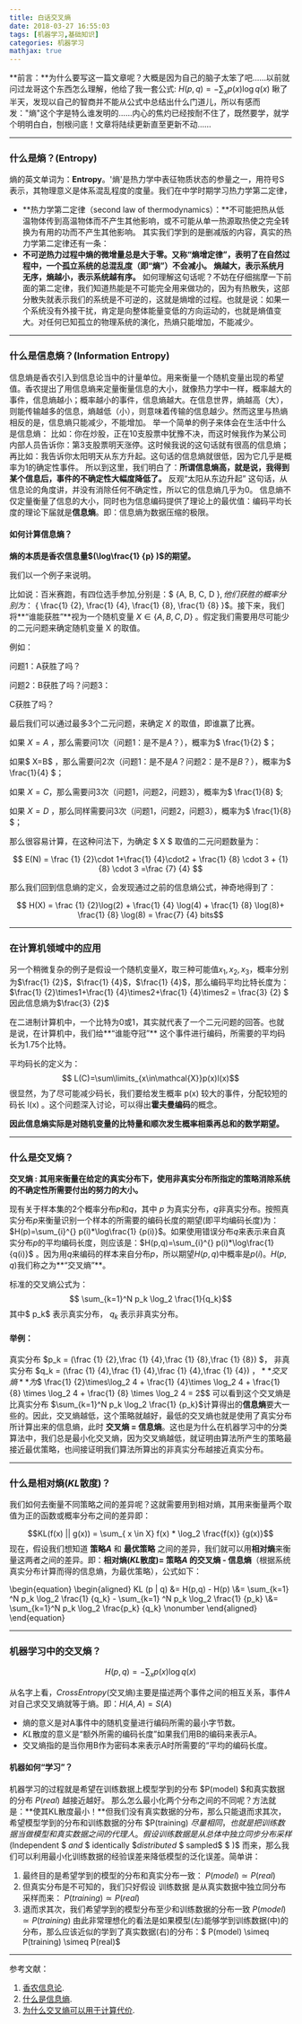 ```yaml
---
title: 白话交叉熵
date: 2018-03-27 16:55:03
tags: [机器学习,基础知识]
categories: 机器学习
mathjax: true
---
```

**前言：**为什么要写这一篇文章呢？大概是因为自己的脑子太笨了吧……以前就问过龙哥这个东西怎么理解，他给了我一套公式: $H(p,q) = -\sum_xp(x) \log q(x)$ 瞅了半天，发现以自己的智商并不能从公式中总结出什么门道儿，所以有感而发："熵"这个字是特么谁发明的……内心的焦灼已经按耐不住了，既然要学，就学个明明白白，刨根问底！文章将陆续更新直至更新不动……

---
### 什么是熵？(Entropy)
熵的英文单词为：**Entropy**。'熵'是热力学中表征物质状态的参量之一，用符号S表示，其物理意义是体系混乱程度的度量。我们在中学时期学习热力学第二定律，
- **热力学第二定律（second law of thermodynamics）：**不可能把热从低温物体传到高温物体而不产生其他影响，或不可能从单一热源取热使之完全转换为有用的功而不产生其他影响。
其实我们学到的是删减版的内容，真实的热力学第二定律还有一条：
- **不可逆热力过程中熵的微增量总是大于零。又称“熵增定律”，表明了在自然过程中，一个孤立系统的总混乱度（即“熵”）不会减小。**
**熵越大，表示系统月无序，熵越小，表示系统越有序。**
如何理解这句话呢？不妨在仔细揣摩一下前面的第二定律，我们知道热能是不可能完全用来做功的，因为有热散失，这部分散失就表示我们的系统是不可逆的，这就是熵增的过程。也就是说：如果一个系统没有外接干扰，肯定是向整体能量变低的方向运动的，也就是熵值变大。对任何已知孤立的物理系统的演化，热熵只能增加，不能减少。

---
### 什么是信息熵？(Information Entropy)
信息熵是香农引入到信息论当中的计量单位。用来衡量一个随机变量出现的希望值。香农提出了用信息熵来定量衡量信息的大小，就像热力学中一样，概率越大的事件，信息熵越小；概率越小的事件，信息熵越大。在信息世界，熵越高（大），则能传输越多的信息，熵越低（小），则意味着传输的信息越少。然而这里与热熵相反的是，信息熵只能减少，不能增加。
举一个简单的例子来体会在生活中什么是信息熵：
比如：你在炒股，正在10支股票中犹豫不决，而这时候我作为某公司内部人员告诉你：第3支股票明天涨停。这时候我说的这句话就有很高的信息熵；再比如：我告诉你太阳明天从东方升起。这句话的信息熵就很低，因为它几乎是概率为1的确定性事件。
所以到这里，我们明白了：**所谓信息熵高，就是说，我得到某个信息后，事件的不确定性大幅度降低了。** 反观“太阳从东边升起” 这句话，从信息论的角度讲，并没有消除任何不确定性，所以它的信息熵几乎为0。
信息熵不仅定量衡量了信息的大小，同时也为信息编码提供了理论上的最优值：编码平均长度的理论下届就是**信息熵**。即：信息熵为数据压缩的极限。

#### 如何计算信息熵？
**熵的本质是香农信息量$(\log\frac{1} {p} )$的期望。**

我们以一个例子来说明。

比如说：百米赛跑，有四位选手参加,分别是：$ \{A, B, C, D  \}$,他们获胜的概率分别为：$ \{ \frac{1} {2}, \frac{1} {4}, \frac{1} {8}, \frac{1} {8} \}$。接下来，我们将**“谁能获胜”**视为一个随机变量 $X\in\{A,B,C,D\}$ 。假定我们需要用尽可能少的二元问题来确定随机变量 X 的取值。

例如：

问题1：A获胜了吗？

问题2：B获胜了吗？问题3：

C获胜了吗？

最后我们可以通过最多3个二元问题，来确定 $X$ 的取值，即谁赢了比赛。

如果 $X=A$ ，那么需要问1次（问题1：是不是$A$？），概率为$ \frac{1}{2} $；

如果$ X=B$ ，那么需要问2次（问题1：是不是$A$？问题2：是不是$B$？），概率为$ \frac{1}{4} $；

如果 $X=C$，那么需要问3次（问题1，问题2，问题3），概率为$ \frac{1}{8} $;

如果 $X=D$ ，那么同样需要问3次（问题1，问题2，问题3），概率为$ \frac{1}{8} $；

那么很容易计算，在这种问法下，为确定 $ X $ 取值的二元问题数量为：

$$ E(N) = \frac {1} {2}\cdot 1+\frac{1} {4}\cdot2 + \frac{1} {8} \cdot 3 + {1} {8} \cdot 3 =\frac {7} {4} $$

那么我们回到信息熵的定义，会发现通过之前的信息熵公式，神奇地得到了：

$$ H(X) = \frac {1} {2}\log(2) + \frac{1} {4} \log(4) + \frac{1} {8} \log(8)+ \frac{1} {8} \log(8) = \frac{7} {4} bits$$

---	
### 在计算机领域中的应用
另一个稍微复杂的例子是假设一个随机变量$X$，取三种可能值$x_1,x_2,x_3$，概率分别为$\frac{1} {2}$，$\frac{1} {4}$，$\frac{1} {4}$，那么编码平均比特长度为：$\frac{1} {2}\times1+\frac{1} {4}\times2+\frac{1} {4}\times2 = \frac{3} {2} $ 因此信息熵为$\frac{3} {2}$

在二进制计算机中，一个比特为0或1，其实就代表了一个二元问题的回答。也就是说，在计算机中，我们给**“谁能夺冠”** 这个事件进行编码，所需要的平均码长为1.75个比特。

平均码长的定义为： 
$$ L(C)=\sum\limits_{x\in\mathcal{X}}p(x)l(x)$$
很显然，为了尽可能减少码长，我们要给发生概率 p(x) 较大的事件，分配较短的码长 l(x) 。这个问题深入讨论，可以得出**霍夫曼编码**的概念。

**因此信息熵实际是对随机变量的比特量和顺次发生概率相乘再总和的数学期望。**

---
### 什么是交叉熵？
**交叉熵 : 其用来衡量在给定的真实分布下，使用非真实分布所指定的策略消除系统的不确定性所需要付出的努力的大小。**

现有关于样本集的2个概率分布$p$和$q$，其中 $p$ 为真实分布，$q$非真实分布。按照真实分布$p$来衡量识别一个样本的所需要的编码长度的期望(即平均编码长度)为：$H(p)=\sum_{i}^{} p(i)*\log\frac{1} {p(i)}$。如果使用错误分布$q$来表示来自真实分布$p$的平均编码长度，则应该是：$H(p,q)=\sum_{i}^{} p(i)*\log\frac{1} {q(i)}$ 。因为用$q$来编码的样本来自分布$p$，所以期望$H(p,q)$中概率是$p(i)$。$H(p,q)$我们称之为**“交叉熵”**。

标准的交叉熵公式为：
$$ \sum_{k=1}^N p_k \log_2 \frac{1}{q_k}$$
其中$ p_k$ 表示真实分布， $q_k$ 表示非真实分布。

#### 举例：

真实分布 $p_k = (\frac {1} {2},\frac {1} {4},\frac {1} {8},\frac {1} {8}) $， 非真实分布 $q_k = (\frac {1} {4},\frac {1} {4},\frac {1} {4},\frac {1} {4}) $，**交叉熵**为$$ \frac{1} {2}\times\log_2 4 + \frac{1} {4}\times \log_2 4 + \frac{1} {8} \times \log_2 4 + \frac{1} {8} \times \log_2 4 = 2$$
可以看到这个交叉熵是比真实分布 $\sum_{k=1}^N p_k \log_2 \frac{1} {p_k}$计算得出的**信息熵**要大一些的。因此，交叉熵越低，这个策略就越好，最低的交叉熵也就是使用了真实分布所计算出来的信息熵，此时  **交叉熵 = 信息熵**。这也是为什么在机器学习中的分类算法中，我们总是最小化交叉熵，因为交叉熵越低，就证明由算法所产生的策略最接近最优策略，也间接证明我们算法所算出的非真实分布越接近真实分布。

---
### 什么是相对熵($KL$散度)？
我们如何去衡量不同策略之间的差异呢？这就需要用到相对熵，其用来衡量两个取值为正的函数或概率分布之间的差异即：

$$KL(f(x) || g(x)) = \sum_{ x \in X} f(x) * \log_2 \frac{f(x)} {g(x)}$$
现在，假设我们想知道 **策略$A$** 和 **最优策略** 之间的差异，我们就可以用**相对熵**来衡量这两者之间的差异。即：**相对熵($KL$散度)= 策略$A$ 的交叉熵 - 信息熵**（根据系统真实分布计算而得的信息熵，为最优策略），公式如下：

\begin{equation}
\begin{aligned}
KL (p \| q) &= H(p,q) - H(p) \\&=  \sum_{k=1} ^N p_k \log_2 \frac{1} {q_k} - \sum_{k=1} ^N p_k \log_2 \frac{1} {p_k} \\&= \sum_{k=1}^N p_k \log_2 \frac{p_k} {q_k}
\nonumber
\end{aligned}
\end{equation}

---
### 机器学习中的交叉熵？
$$H(p,q) = -\sum_{x}p(x)\log q(x)$$

从名字上看，$Cross Entropy$(交叉熵)主要是描述两个事件之间的相互关系，事件$A$对自己求交叉熵就等于熵。即：$H(A,A) = S(A)$

- 熵的意义是对A事件中的随机变量进行编码所需的最小字节数。
- $KL$散度的意义是“额外所需的编码长度”如果我们用B的编码来表示A。
- 交叉熵指的是当你用B作为密码本来表示A时所需要的“平均的编码长度。
#### 机器如何“学习”？
机器学习的过程就是希望在训练数据上模型学到的分布 $P(model) $和真实数据的分布 $P(real)$ 越接近越好。
那么怎么最小化两个分布之间的不同呢？方法就是：**使其KL散度最小！**但我们没有真实数据的分布，那么只能退而求其次，希望模型学到的分布和训练数据的分布 $P(training) $尽量相同，也就是把训练数据当做模型和真实数据之间的代理人。假设训练数据是从总体中独立同步分布采样$(Independent $  $and$ $ identically $$distributed$ $ sampled$ $ )$ 而来，那么我们可以利用最小化训练数据的经验误差来降低模型的泛化误差。简单讲：
1. 最终目的是希望学到的模型的分布和真实分布一致： $P(model) \simeq P(real )$
2. 但真实分布是不可知的，我们只好假设 训练数据 是从真实数据中独立同分布采样而来： $P(training) \simeq P(real )$
3. 退而求其次，我们希望学到的模型分布至少和训练数据的分布一致 $P(model) \simeq P(training)$
由此非常理想化的看法是如果模型(左)能够学到训练数据(中)的分布，那么应该近似的学到了真实数据(右)的分布：$ P(model) \simeq P(training) \simeq P(real)$


---
参考文献：
1.  [香农信息论](https://www.zhihu.com/question/27068465).
2. [什么是信息熵](https://www.zhihu.com/question/22178202).
2.  [为什么交叉熵可以用于计算代价](https://www.zhihu.com/question/65288314/answer/230209104).